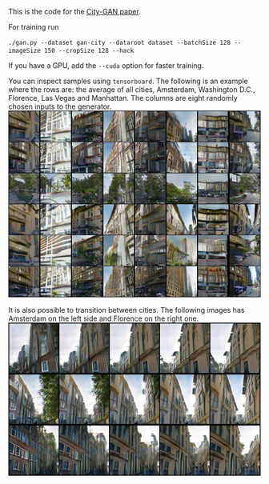 This is the code for the [City-GAN paper](https://arxiv.org/abs/1907.05280).

For training run 

    ./gan.py --dataset gan-city --dataroot dataset --batchSize 128 --imageSize 150 --cropSize 128 --hack
    
If you have a GPU, add the `--cuda` option for faster training.

You can inspect samples using `tensorboard`. The following is an example where the rows are: the average of all cities, Amsterdam, Washington D.C., Florence, Las Vegas and Manhattan. The columns are eight randomly chosen inputs to the generator. 
![Image of Stanford Dataset](figures/good_hack_stanford_dataset.jpg)

It is also possible to transition between cities. The following images has Amsterdam on the left side and Florence on the right one.
![Amsterdam to Florence](figures/amsterdam_florence/merged.jpg)
